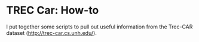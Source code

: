 # TREC Car: How-to

I put together some scripts to pull out useful information from the Trec-CAR dataset (http://trec-car.cs.unh.edu/).
